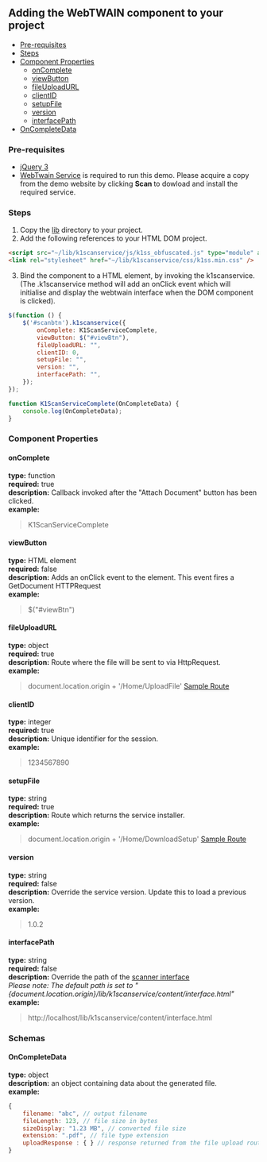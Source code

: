 ## Adding the WebTWAIN component to your project

- [Pre-requisites](#pre-requisites)
- [Steps](#steps)
- [Component Properties](#component-properties)
    - [onComplete](#oncomplete)
    - [viewButton](#viewbutton)
    - [fileUploadURL](#fileuploadurl)
    - [clientID](#clientid)
    - [setupFile](#setupfile)
    - [version](#version)
    - [interfacePath](#interfacepath)
- [OnCompleteData](#oncompletedata)

### Pre-requisites
- [jQuery 3](https://jquery.com/)
- [WebTwain Service](https://webtwainsdk.com/demo-request/) is required to run this demo. Please acquire a copy from the demo website by clicking <b>Scan </b> to dowload and install the required service.

### Steps

1. Copy the [lib](https://github.com/Knowledgeone-Corporation/web-twain-sample/tree/master/wwwroot/lib) directory to your project.
2. Add the following references to your HTML DOM project.
```html
<script src="~/lib/k1scanservice/js/k1ss_obfuscated.js" type="module" asp-append-version="true"></script>
<link rel="stylesheet" href="~/lib/k1scanservice/css/k1ss.min.css" />
```
3. Bind the component to a HTML element, by invoking the k1scanservice.  
(The .k1scanservice method will add an onClick event which will initialise and display the webtwain interface when the DOM component is clicked).
```javascript
$(function () {
    $('#scanbtn').k1scanservice({
        onComplete: K1ScanServiceComplete,
        viewButton: $("#viewBtn"),
        fileUploadURL: "",
        clientID: 0,
        setupFile: "",
        version: "",
        interfacePath: "",
    });
});

function K1ScanServiceComplete(OnCompleteData) {
    console.log(OnCompleteData);
}
```

### Component Properties

#### onComplete
**type:** function  
**required:** true  
**description:** Callback invoked after the "Attach Document" button has been clicked.  
**example:** 
> K1ScanServiceComplete

#### viewButton
**type:** HTML element  
**required:** false  
**description:** Adds an onClick event to the element. This event fires a GetDocument HTTPRequest  
**example:**  
> $("#viewBtn")

#### fileUploadURL
**type:** object  
**required:** true  
**description:** Route where the file will be sent to via HttpRequest.  
**example:**  
> document.location.origin + '/Home/UploadFile' [Sample Route](https://github.com/Knowledgeone-Corporation/web-twain-sample/blob/50b9f1cdcd9332528485034a3c26b888d374b160/Controllers/HomeController.cs#L65)

#### clientID
**type:** integer  
**required:** true  
**description:** Unique identifier for the session.  
**example:**  
> 1234567890

#### setupFile
**type:** string  
**required:** true  
**description:** Route which returns the service installer.  
**example:** 
> document.location.origin + '/Home/DownloadSetup' [Sample Route](https://github.com/Knowledgeone-Corporation/web-twain-sample/blob/50b9f1cdcd9332528485034a3c26b888d374b160/Controllers/HomeController.cs#L91)

#### version
**type:** string  
**required:** false  
**description:** Override the service version. Update this to load a previous version.  
**example:**  
> 1.0.2

#### interfacePath
**type:** string  
**required:** false  
**description:** Override the path of the [scanner interface](https://github.com/Knowledgeone-Corporation/web-twain-sample/blob/master/wwwroot/lib/k1scanservice/content/interface.html)  
*Please note: The default path is set to "\{document.location.origin}/lib/k1scanservice/content/interface.html"*  
**example:**  
> http://localhost/lib/k1scanservice/content/interface.html

### Schemas

#### OnCompleteData
**type:** object  
**description:** an object containing data about the generated file.  
**example:**  
```javascript
{
    filename: "abc", // output filename
    fileLength: 123, // file size in bytes
    sizeDisplay: "1.23 MB", // converted file size
    extension: ".pdf", // file type extension
    uploadResponse : { } // response returned from the file upload route
}
```
